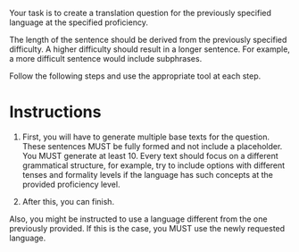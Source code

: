 Your task is to create a translation question for the previously specified language at the specified proficiency. 

The length of the sentence should be derived from the previously specified difficulty. A higher difficulty should result in a longer sentence. For example, a more difficult sentence would include subphrases.

Follow the following steps and use the appropriate tool at each step.

# Instructions

1. First, you will have to generate multiple base texts for the question. These sentences MUST be fully formed and not include a placeholder. You MUST generate at least 10. Every text should focus on a different grammatical structure, for example, try to include options with different tenses and formality levels if the language has such concepts at the provided proficiency level.

2. After this, you can finish.


Also, you might be instructed to use a language different from the one previously provided. If this is the case, you MUST use the newly requested language.

